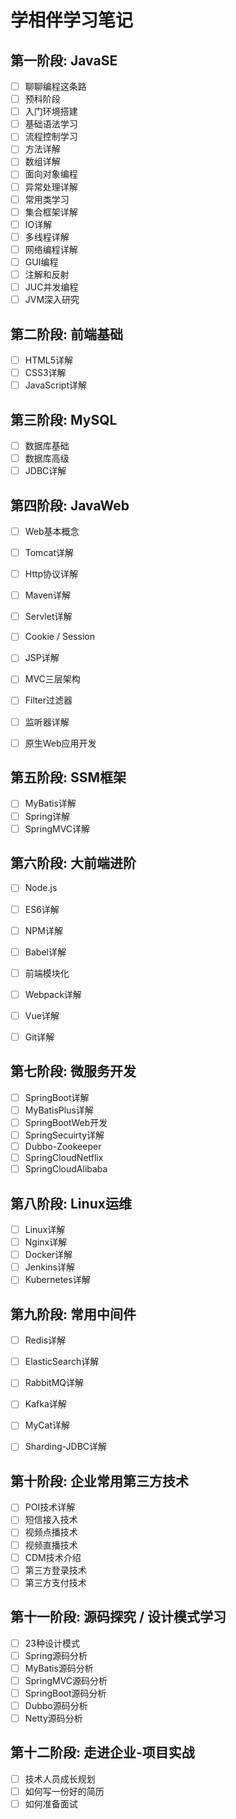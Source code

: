 # 学相伴学习笔记

## 第一阶段: JavaSE

- [ ] 聊聊编程这条路
- [ ] 预科阶段
- [ ] 入门环境搭建
- [ ] 基础语法学习
- [ ] 流程控制学习
- [ ] 方法详解
- [ ] 数组详解
- [ ] 面向对象编程
- [ ] 异常处理详解
- [ ] 常用类学习
- [ ] 集合框架详解
- [ ] IO详解
- [ ] 多线程详解
- [ ] 网络编程详解
- [ ] GUI编程
- [ ] 注解和反射
- [ ] JUC并发编程
- [ ] JVM深入研究

## 第二阶段: 前端基础

- [ ] HTML5详解
- [ ] CSS3详解
- [ ] JavaScript详解

## 第三阶段: MySQL

- [ ] 数据库基础
- [ ] 数据库高级
- [ ] JDBC详解

## 第四阶段: JavaWeb

- [ ] Web基本概念
- [ ] Tomcat详解
- [ ] Http协议详解
- [ ] Maven详解
- [ ] Servlet详解
- [ ] Cookie / Session
- [ ] JSP详解
- [ ] MVC三层架构
- [ ] Filter过滤器
- [ ] 监听器详解
- [ ] 原生Web应用开发





## 第五阶段: SSM框架

- [ ] MyBatis详解
- [ ] Spring详解
- [ ] SpringMVC详解

## 第六阶段: 大前端进阶

- [ ] Node.js
- [ ] ES6详解
- [ ] NPM详解
- [ ] Babel详解
- [ ] 前端模块化
- [ ] Webpack详解
- [ ] Vue详解
- [ ] Git详解



## 第七阶段: 微服务开发

- [ ] SpringBoot详解
- [ ] MyBatisPlus详解
- [ ] SpringBootWeb开发
- [ ] SpringSecuirty详解
- [ ] Dubbo-Zookeeper
- [ ] SpringCloudNetflix
- [ ] SpringCloudAlibaba

## 第八阶段: Linux运维

- [ ] Linux详解
- [ ] Nginx详解
- [ ] Docker详解
- [ ] Jenkins详解
- [ ] Kubernetes详解

## 第九阶段: 常用中间件

- [ ] Redis详解
- [ ] ElasticSearch详解
- [ ] RabbitMQ详解
- [ ] Kafka详解
- [ ] MyCat详解
- [ ] Sharding-JDBC详解



## 第十阶段: 企业常用第三方技术

- [ ] POI技术详解
- [ ] 短信接入技术
- [ ] 视频点播技术
- [ ] 视频直播技术
- [ ] CDM技术介绍
- [ ] 第三方登录技术
- [ ] 第三方支付技术

## 第十一阶段: 源码探究 / 设计模式学习

- [ ] 23种设计模式
- [ ] Spring源码分析
- [ ] MyBatis源码分析
- [ ] SpringMVC源码分析
- [ ] SpringBoot源码分析
- [ ] Dubbo源码分析
- [ ] Netty源码分析

## 第十二阶段: 走进企业-项目实战

- [ ] 技术人员成长规划
- [ ] 如何写一份好的简历
- [ ] 如何准备面试